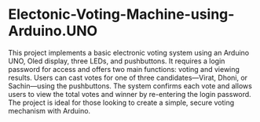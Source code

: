 # Electonic-Voting-Machine-using-Arduino.UNO

This project implements a basic electronic voting system using an Arduino UNO, Oled display, three LEDs, and pushbuttons. It requires a login password for access and offers two main functions: voting and viewing results. Users can cast votes for one of three candidates—Virat, Dhoni, or Sachin—using the pushbuttons. The system confirms each vote and allows users to view the total votes and winner by re-entering the login password. The project is ideal for those looking to create a simple, secure voting mechanism with Arduino.
